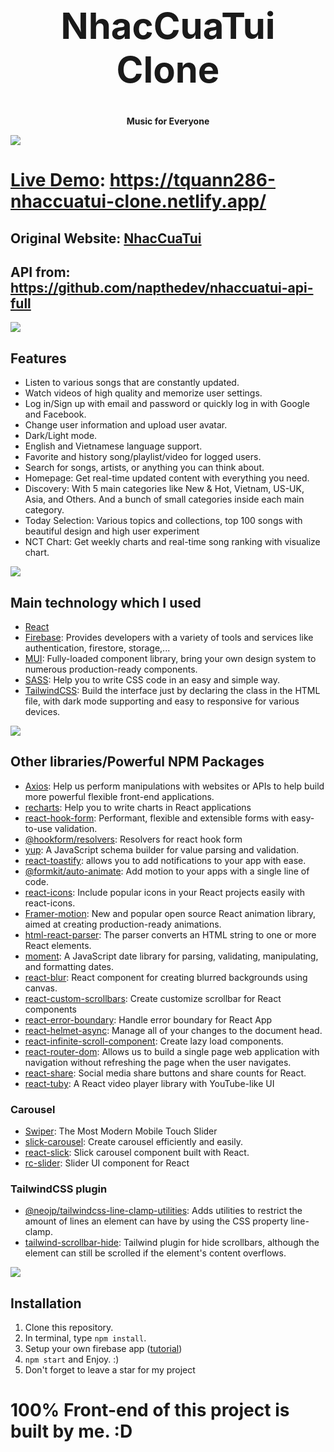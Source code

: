 <h1 align="center" style="font-size: 58px">NhacCuaTui Clone</h1>
<p align="center"><strong>Music for Everyone</strong></p>

![](https://i.imgur.com/waxVImv.png)

# [Live Demo](https://tquann286-nhaccuatui-clone.netlify.app/): https://tquann286-nhaccuatui-clone.netlify.app/

## Original Website: [NhacCuaTui](https://beta.nhaccuatui.com/)
## API from: https://github.com/napthedev/nhaccuatui-api-full

![](https://i.imgur.com/waxVImv.png)

## Features
- Listen to various songs that are constantly updated.
- Watch videos of high quality and memorize user settings.
- Log in/Sign up with email and password or quickly log in with Google and Facebook.
- Change user information and upload user avatar.
- Dark/Light mode.
- English and Vietnamese language support.
- Favorite and history song/playlist/video for logged users.
- Search for songs, artists, or anything you can think about.
- Homepage: Get real-time updated content with everything you need.
- Discovery: With 5 main categories like New & Hot, Vietnam, US-UK, Asia, and Others. And a bunch of small categories inside each main category.
- Today Selection: Various topics and collections, top 100 songs with beautiful design and high user experiment
- NCT Chart: Get weekly charts and real-time song ranking with visualize chart.

![](https://i.imgur.com/waxVImv.png)

## Main technology which I used
- [React](https://reactjs.org/)
- [Firebase](https://firebase.google.com/): Provides developers with a variety of tools and services like authentication, firestore, storage,...
- [MUI](https://mui.com/): Fully-loaded component library, bring your own design system to numerous production-ready components.
- [SASS](https://sass-lang.com/): Help you to write CSS code in an easy and simple way.
- [TailwindCSS](https://tailwindcss.com/): Build the interface just by declaring the class in the HTML file, with dark mode supporting and easy to responsive for various devices.

![](https://i.imgur.com/waxVImv.png)

## Other libraries/Powerful NPM Packages
- [Axios](https://axios-http.com/): Help us perform manipulations with websites or APIs to help build more powerful flexible front-end applications.
- [recharts](https://recharts.org/): Help you to write charts in React applications
- [react-hook-form](https://react-hook-form.com/): Performant, flexible and extensible forms with easy-to-use validation.
- [@hookform/resolvers](https://www.npmjs.com/package/@hookform/resolvers): Resolvers for react hook form
- [yup](https://www.npmjs.com/package/yup): A JavaScript schema builder for value parsing and validation.
- [react-toastify](https://fkhadra.github.io/react-toastify/introduction): allows you to add notifications to your app with ease.
- [@formkit/auto-animate](https://auto-animate.formkit.com/): Add motion to your apps with a single line of code.
- [react-icons](https://react-icons.github.io/react-icons/): Include popular icons in your React projects easily with react-icons.
- [Framer-motion](https://www.framer.com/motion/): New and popular open source React animation library, aimed at creating production-ready animations.
- [html-react-parser](https://www.npmjs.com/package/html-react-parser): The parser converts an HTML string to one or more React elements.
- [moment](https://momentjs.com/): A JavaScript date library for parsing, validating, manipulating, and formatting dates.
- [react-blur](https://www.npmjs.com/package/react-blur): React component for creating blurred backgrounds using canvas.
- [react-custom-scrollbars](https://www.npmjs.com/package/react-custom-scrollbars): Create customize scrollbar for React components
- [react-error-boundary](https://www.npmjs.com/package/react-error-boundary?activeTab=dependencies): Handle error boundary for React App
- [react-helmet-async](https://www.npmjs.com/package/react-helmet-async): Manage all of your changes to the document head.
- [react-infinite-scroll-component](https://www.npmjs.com/package/react-infinite-scroll-component): Create lazy load components.
- [react-router-dom](https://reactrouter.com/): Allows us to build a single page web application with navigation without refreshing the page when the user navigates.
- [react-share](https://www.npmjs.com/package/react-share): Social media share buttons and share counts for React.
- [react-tuby](https://github.com/napthedev/react-tuby): A React video player library with YouTube-like UI

### Carousel
- [Swiper](https://swiperjs.com/react): The Most Modern Mobile Touch Slider
- [slick-carousel](https://kenwheeler.github.io/slick/): Create carousel efficiently and easily.
- [react-slick](https://react-slick.neostack.com/): Slick carousel component built with React.
- [rc-slider](https://slider-react-component.vercel.app/): Slider UI component for React

### TailwindCSS plugin
- [@neojp/tailwindcss-line-clamp-utilities](https://github.com/neojp/tailwindcss-line-clamp-utilities): Adds utilities to restrict the amount of lines an element can have by using the CSS property line-clamp.
- [tailwind-scrollbar-hide](https://github.com/reslear/tailwind-scrollbar-hide): Tailwind plugin for hide scrollbars, although the element can still be scrolled if the element's content overflows.

![](https://i.imgur.com/waxVImv.png)
## Installation
1. Clone this repository.
2. In terminal, type <code>npm install</code>.
3. Setup your own firebase app ([tutorial](https://firebase.google.com/docs/web/setup))
4. <code>npm start</code> and Enjoy. :)
5. Don't forget to leave a star for my project

# 100% Front-end of this project is built by me. :D